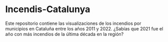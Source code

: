 # Incendis-Catalunya
Este repositorio contiene las visualizaciones de los incendios por municipios en Cataluña entre los años 2011 y 2022. ¿Sabías que 2021 fue el año con más incendios de la última década en la región?
